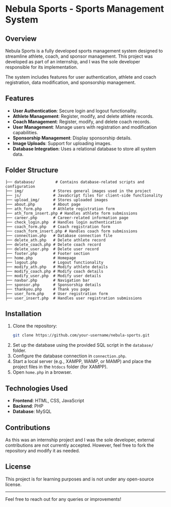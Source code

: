 # Nebula Sports - Sports Management System

## Overview
Nebula Sports is a fully developed sports management system designed to streamline athlete, coach, and sponsor management. This project was developed as part of an internship, and I was the sole developer responsible for its implementation.

The system includes features for user authentication, athlete and coach registration, data modification, and sponsorship management.

## Features
- **User Authentication**: Secure login and logout functionality.
- **Athlete Management**: Register, modify, and delete athlete records.
- **Coach Management**: Register, modify, and delete coach records.
- **User Management**: Manage users with registration and modification capabilities.
- **Sponsorship Management**: Display sponsorship details.
- **Image Uploads**: Support for uploading images.
- **Database Integration**: Uses a relational database to store all system data.

## Folder Structure
```
├── database/         # Contains database-related scripts and configuration
├── img/             # Stores general images used in the project
├── js/              # JavaScript files for client-side functionality
├── upload_img/      # Stores uploaded images
├── about.php        # About page
├── ath_form.php     # Athlete registration form
├── ath_form_insert.php # Handles athlete form submissions
├── career.php       # Career-related information page
├── check_login.php  # Handles login authentication
├── coach_form.php   # Coach registration form
├── coach_form_insert.php # Handles coach form submissions
├── connection.php   # Database connection file
├── delete_ath.php   # Delete athlete record
├── delete_coach.php # Delete coach record
├── delete_user.php  # Delete user record
├── footer.php       # Footer section
├── home.php         # Homepage
├── logout.php       # Logout functionality
├── modify_ath.php   # Modify athlete details
├── modify_coach.php # Modify coach details
├── modify_user.php  # Modify user details
├── navbar.php       # Navigation bar
├── sponsor.php      # Sponsorship details
├── thankyou.php     # Thank you page
├── user_form.php    # User registration form
├── user_insert.php  # Handles user registration submissions
```

## Installation
1. Clone the repository:
   ```sh
   git clone https://github.com/your-username/nebula-sports.git
   ```
2. Set up the database using the provided SQL script in the `database/` folder.
3. Configure the database connection in `connection.php`.
4. Start a local server (e.g., XAMPP, WAMP, or MAMP) and place the project files in the `htdocs` folder (for XAMPP).
5. Open `home.php` in a browser.

## Technologies Used
- **Frontend**: HTML, CSS, JavaScript
- **Backend**: PHP
- **Database**: MySQL

## Contributions
As this was an internship project and I was the sole developer, external contributions are not currently accepted. However, feel free to fork the repository and modify it as needed.

## License
This project is for learning purposes and is not under any open-source license.

---
Feel free to reach out for any queries or improvements!
